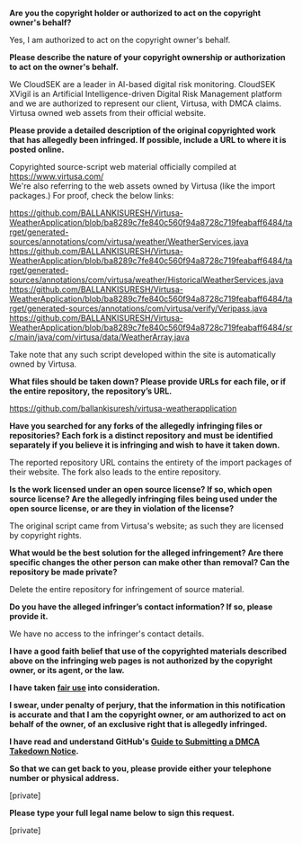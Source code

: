 **Are you the copyright holder or authorized to act on the copyright owner's behalf?**

Yes, I am authorized to act on the copyright owner's behalf.

**Please describe the nature of your copyright ownership or authorization to act on the owner's behalf.**

We CloudSEK are a leader in AI-based digital risk monitoring. CloudSEK XVigil is an Artificial Intelligence-driven Digital Risk Management platform and we are authorized to represent our client, Virtusa, with DMCA claims. Virtusa owned web assets from their official website.

**Please provide a detailed description of the original copyrighted work that has allegedly been infringed. If possible, include a URL to where it is posted online.**

Copyrighted source-script web material officially compiled at https://www.virtusa.com/  
We're also referring to the web assets owned by Virtusa (like the import packages.) For proof, check the below links:

https://github.com/BALLANKISURESH/Virtusa-WeatherApplication/blob/ba8289c7fe840c560f94a8728c719feabaff6484/target/generated-sources/annotations/com/virtusa/weather/WeatherServices.java  
https://github.com/BALLANKISURESH/Virtusa-WeatherApplication/blob/ba8289c7fe840c560f94a8728c719feabaff6484/target/generated-sources/annotations/com/virtusa/weather/HistoricalWeatherServices.java  
https://github.com/BALLANKISURESH/Virtusa-WeatherApplication/blob/ba8289c7fe840c560f94a8728c719feabaff6484/target/generated-sources/annotations/com/virtusa/verify/Veripass.java
https://github.com/BALLANKISURESH/Virtusa-WeatherApplication/blob/ba8289c7fe840c560f94a8728c719feabaff6484/src/main/java/com/virtusa/data/WeatherArray.java

Take note that any such script developed within the site is automatically owned by Virtusa.

**What files should be taken down? Please provide URLs for each file, or if the entire repository, the repository’s URL.**

https://github.com/ballankisuresh/virtusa-weatherapplication

**Have you searched for any forks of the allegedly infringing files or repositories? Each fork is a distinct repository and must be identified separately if you believe it is infringing and wish to have it taken down.**

The reported repository URL contains the entirety of the import packages of their website. The fork also leads to the entire repository.

**Is the work licensed under an open source license? If so, which open source license? Are the allegedly infringing files being used under the open source license, or are they in violation of the license?**

The original script came from Virtusa's website; as such they are licensed by copyright rights.

**What would be the best solution for the alleged infringement? Are there specific changes the other person can make other than removal? Can the repository be made private?**

Delete the entire repository for infringement of source material.

**Do you have the alleged infringer’s contact information? If so, please provide it.**

We have no access to the infringer's contact details.

**I have a good faith belief that use of the copyrighted materials described above on the infringing web pages is not authorized by the copyright owner, or its agent, or the law.**

**I have taken <a href="https://www.lumendatabase.org/topics/22">fair use</a> into consideration.**

**I swear, under penalty of perjury, that the information in this notification is accurate and that I am the copyright owner, or am authorized to act on behalf of the owner, of an exclusive right that is allegedly infringed.**

**I have read and understand GitHub's <a href="https://docs.github.com/articles/guide-to-submitting-a-dmca-takedown-notice/">Guide to Submitting a DMCA Takedown Notice</a>.**

**So that we can get back to you, please provide either your telephone number or physical address.**

[private]

**Please type your full legal name below to sign this request.**

[private]
